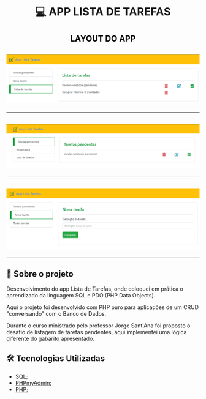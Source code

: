 <h1 align="center">

**:computer: APP LISTA DE TAREFAS**

</h1>

<h2 align="center" style="color:black"> LAYOUT DO APP
<h2>

<h2 align="center">
<img alt="layout" src= "https://github.com/angelresende/app_lista_tarefas/blob/main/layouts/lista_tarefas.PNG" width="600px">
</h2><hr>

<h2 align="center">
<img alt="layout" src= "https://github.com/angelresende/app_lista_tarefas/blob/main/layouts/tarefas_pendentes.PNG" width="600px">
</h2><hr>

<h2 align="center">
<img alt="layout" src= "https://github.com/angelresende/app_lista_tarefas/blob/main/layouts/nova_tarefa.PNG" width="600px">
</h2><hr>

## 🚀 Sobre o projeto

<p>Desenvolvimento do app Lista de Tarefas, onde coloquei em prática o aprendizado da linguagem SQL e PDO (PHP Data Objects).</p>
<p>Aqui o projeto foi desenvolvido com PHP puro para aplicações de um CRUD "conversando" com o Banco de Dados.</p>
<p>Durante o curso ministrado pelo professor Jorge Sant'Ana foi proposto o desafio de listagem de tarefas pendentes, aqui implementei uma lógica diferente do gabarito apresentado.</p>

## 🛠️ Tecnologias Utilizadas

- [SQL](https://dicasdeprogramacao.com.br/o-que-e-sql/);
- [PHPmyAdmin](https://www.phpmyadmin.net/);
- [PHP](https://www.php.net/);
